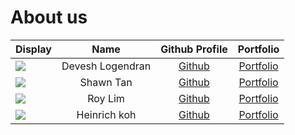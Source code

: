 # About us

Display |       Name       |            Github Profile            | Portfolio 
--------|:----------------:|:------------------------------------:|:---------:
![](https://via.placeholder.com/100.png?text=Photo) | Devesh Logendran | [Github](https://github.com/deveshl) | [Portfolio](docs/team/johndoe.md)
![](https://via.placeholder.com/100.png?text=Photo) |    Shawn Tan     |    [Github](https://github.com/GitPancaked)     | [Portfolio](docs/team/johndoe.md)
![](https://via.placeholder.com/100.png?text=Photo) |     Roy Lim      | [Github](https://github.com/lcsroy) | [Portfolio](docs/team/johndoe.md)
![](https://via.placeholder.com/100.png?text=Photo) |   Heinrich koh   |    [Github](https://github.com/P0tatoChips)     | [Portfolio](docs/team/johndoe.md)
